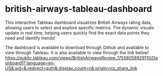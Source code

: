 # british-airways-tableau-dashboard

This interactive Tableau dashboard visualizes British Airways rating data, allowing users to select and explore specific metrics. The dynamic visuals update in real time, helping users quickly find the exact data points they need and identify trends! 

The dashboard is available to download through Github and available to view through Tableau. It is also available to view through the link below!
https://public.tableau.com/views/BritishAirwaysReview_17558058929110/Dashboard1?:language=en-US&:sid=&:redirect=auth&:display_count=n&:origin=viz_share_link 
